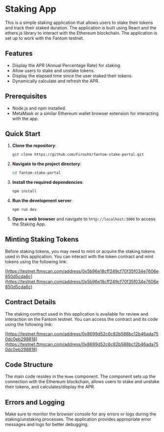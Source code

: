 # Staking App

This is a simple staking application that allows users to stake their tokens and track their staked duration. The application is built using React and the ethers.js library to interact with the Ethereum blockchain. The application is set up to work with the Fantom testnet.

## Features

- Display the APR (Annual Percentage Rate) for staking.
- Allow users to stake and unstake tokens.
- Display the elapsed time since the user staked their tokens.
- Dynamically calculate and refresh the APR.
  
## Prerequisites

- Node.js and npm installed.
- MetaMask or a similar Ethereum wallet browser extension for interacting with the app.

## Quick Start

1. **Clone the repository**:

   ```bash
   git clone https://github.com/FiroshV/fantom-stake-portal.git
   ```

2. **Navigate to the project directory**:

   ```bash
   cd fantom-stake-portal
   ```

3. **Install the required dependencies**:

   ```bash
   npm install
   ```

4. **Run the development server**:

   ```bash
   npm run dev
   ```

5. **Open a web browser** and navigate to `http://localhost:3000` to access the Staking App.

## Minting Staking Tokens

Before staking tokens, you may need to mint or acquire the staking tokens used in this application. You can interact with the token contract and mint tokens using the following link:

[https://testnet.ftmscan.com/address/0x5b96e18cff249cf70f35f034e7606e850d5cda6c](https://testnet.ftmscan.com/address/0x5b96e18cff249cf70f35f034e7606e850d5cda6c)

## Contract Details

The staking contract used in this application is available for review and interaction on the Fantom testnet. You can access the contract and its code using the following link:

[https://testnet.ftmscan.com/address/0x8699d52c6c82b588bc12b46ada750dc0eb298818](https://testnet.ftmscan.com/address/0x8699d52c6c82b588bc12b46ada750dc0eb298818)

## Code Structure

The main code resides in the `Home` component. The component sets up the connection with the Ethereum blockchain, allows users to stake and unstake their tokens, and calculates/display the APR.

## Errors and Logging

Make sure to monitor the browser console for any errors or logs during the staking/unstaking processes. The application provides appropriate error messages and logs for better debugging.
